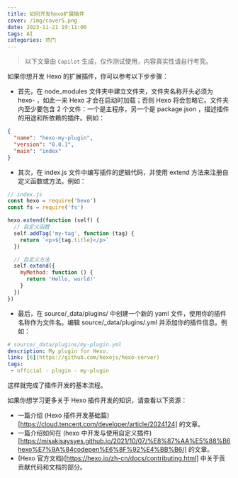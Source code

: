 ```yaml
---
title: 如何开发hexo扩展插件
cover: /img/cover5.png
date: 2023-11-21 19:11:00
tags: AI
categories: 热门
---
```

> 以下文章由 `Copilot` 生成，仅作测试使用，内容真实性请自行考究。

如果你想开发 Hexo 的扩展插件，你可以参考以下步步骤：

+ 首先，在 node_modules 文件夹中建立文件夹，文件夹名称开头必须为 hexo- ，如此一来 Hexo 才会在启动时加载；否则 Hexo 将会忽略它。文件夹内至少要包含 2 个文件：一个是主程序，另一个是 package.json ，描述插件的用途和所依赖的插件。例如：
```json
{
  "name": "hexo-my-plugin",
  "version": "0.0.1",
  "main": "index"
}
```

+ 其次，在 index.js 文件中编写插件的逻辑代码，并使用 extend 方法来注册自定义函数或方法。例如：
```js
// index.js
const hexo = require('hexo')
const fs = require('fs')

hexo.extend(function (self) {
  // 自定义函数
  self.addTag('my-tag', function (tag) {
    return `<p>${tag.title}</p>`
  })

  // 自定义方法
  self.extend({
    myMethod: function () {
      return 'Hello, world!'
    }
  })
})
```

+ 最后，在 source/_data/plugins/ 中创建一个新的 yaml 文件，使用你的插件名称作为文件名。编辑 source/_data/plugins/<your-plugin-name>.yml 并添加你的插件信息。例如：
```yml
# source/_data/plugins/my-plugin.yml
description: My plugin for Hexo.
link: [6](https://github.com/hexojs/hexo-server)
tags:
 - official - plugin - my-plugin
```

这样就完成了插件开发的基本流程。

如果你想学习更多关于 Hexo 插件开发的知识，请查看以下资源：

+ 一篇介绍 (Hexo 插件开发基础篇)[https://cloud.tencent.com/developer/article/2024124] 的文章。
+ 一篇介绍如何在 (hexo 中开发与使用自定义插件)[https://misakisaysyes.github.io/2021/10/07/%E8%87%AA%E5%88%B6hexo%E7%9A%84codepen%E6%8F%92%E4%BB%B6/] 的文章。
+ (Hexo 官方文档)[https://hexo.io/zh-cn/docs/contributing.html] 中关于贡贡献代码和文档的部分。
